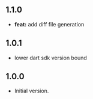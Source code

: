 ## 1.1.0

- **feat:** add diff file generation

## 1.0.1

- lower dart sdk version bound

## 1.0.0

- Initial version.
